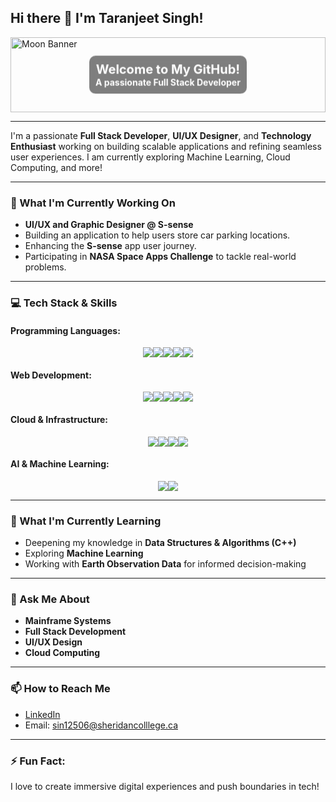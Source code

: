 ## Hi there 👋 I'm Taranjeet Singh!

<!-- Banner -->
<div style="position: relative; height: 120px; overflow: hidden;">
    <img src="https://images.unsplash.com/photo-1490814525860-594e82bfd34a?w=900&auto=format&fit=crop&q=60&ixlib=rb-4.0.3&ixid=M3wxMjA3fDB8MHxzZWFyY2h8MTB8fG1vb258ZW58MHx8MHx8fDA%3D" alt="Moon Banner" style="width: 100%; height: auto; object-fit: cover;"/>
    <div style="position: absolute; top: 50%; left: 50%; transform: translate(-50%, -50%); background: rgba(0, 0, 0, 0.5); border-radius: 10px; padding: 10px; color: white; text-align: center; backdrop-filter: blur(8px);">
        <h1 style="font-size: 20px; margin: 0;">Welcome to My GitHub!</h1>
        <h3 style="font-size: 14px; margin: 0;">A passionate Full Stack Developer</h3>
    </div>
</div>

---

I'm a passionate **Full Stack Developer**, **UI/UX Designer**, and **Technology Enthusiast** working on building scalable applications and refining seamless user experiences. I am currently exploring Machine Learning, Cloud Computing, and more!

---

### 🔭 What I'm Currently Working On
- **UI/UX and Graphic Designer @ S-sense** 
- Building an application to help users store car parking locations.
- Enhancing the **S-sense** app user journey.
- Participating in **NASA Space Apps Challenge** to tackle real-world problems.

---

### 💻 Tech Stack & Skills

#### Programming Languages:
<div style="display: flex; justify-content: center; flex-wrap: wrap;">
    <img src="https://img.shields.io/badge/Python-%2314354C.svg?style=for-the-badge&logo=python&logoColor=white"/>
    <img src="https://img.shields.io/badge/C%2B%2B-%2300599C.svg?style=for-the-badge&logo=c%2B%2B&logoColor=white"/>
    <img src="https://img.shields.io/badge/JavaScript-%23F7DF1E.svg?style=for-the-badge&logo=javascript&logoColor=black"/>
    <img src="https://img.shields.io/badge/Java-%23ED8B00.svg?style=for-the-badge&logo=java&logoColor=white"/>
    <img src="https://img.shields.io/badge/PHP-%23777BB4.svg?style=for-the-badge&logo=php&logoColor=white"/>
</div>

#### Web Development:
<div style="display: flex; justify-content: center; flex-wrap: wrap;">
    <img src="https://img.shields.io/badge/HTML5-%23E34F26.svg?style=for-the-badge&logo=html5&logoColor=white"/>
    <img src="https://img.shields.io/badge/CSS3-%231572B6.svg?style=for-the-badge&logo=css3&logoColor=white"/>
    <img src="https://img.shields.io/badge/Angular-%23DD0031.svg?style=for-the-badge&logo=angular&logoColor=white"/>
    <img src="https://img.shields.io/badge/React-%2320232a.svg?style=for-the-badge&logo=react&logoColor=%2361DAFB"/>
    <img src="https://img.shields.io/badge/Node.js-%23339933.svg?style=for-the-badge&logo=nodedotjs&logoColor=white"/>
</div>

#### Cloud & Infrastructure:
<div style="display: flex; justify-content: center; flex-wrap: wrap;">
    <img src="https://img.shields.io/badge/AWS-%23FF9900.svg?style=for-the-badge&logo=amazon-aws&logoColor=white"/>
    <img src="https://img.shields.io/badge/Google%20Cloud-%234285F4.svg?style=for-the-badge&logo=google-cloud&logoColor=white"/>
    <img src="https://img.shields.io/badge/Microsoft%20Azure-0089D6.svg?style=for-the-badge&logo=microsoft-azure&logoColor=white"/>
    <img src="https://img.shields.io/badge/Firebase-%23039BE5.svg?style=for-the-badge&logo=firebase&logoColor=white"/>
</div>

#### AI & Machine Learning:
<div style="display: flex; justify-content: center; flex-wrap: wrap;">
    <img src="https://img.shields.io/badge/Machine%20Learning-%232C2D72.svg?style=for-the-badge"/>
    <img src="https://img.shields.io/badge/Artificial%20Intelligence-%230077B5.svg?style=for-the-badge"/>
</div>

---

### 🌱 What I'm Currently Learning
- Deepening my knowledge in **Data Structures & Algorithms (C++)**
- Exploring **Machine Learning**
- Working with **Earth Observation Data** for informed decision-making

---

### 💬 Ask Me About
- **Mainframe Systems**
- **Full Stack Development**
- **UI/UX Design**
- **Cloud Computing**

---

### 📫 How to Reach Me
- [LinkedIn](https://www.linkedin.com/in/taranjeetsinghtechexpert)
- Email: sin12506@sheridancolllege.ca

---

### ⚡ Fun Fact:
I love to create immersive digital experiences and push boundaries in tech!
